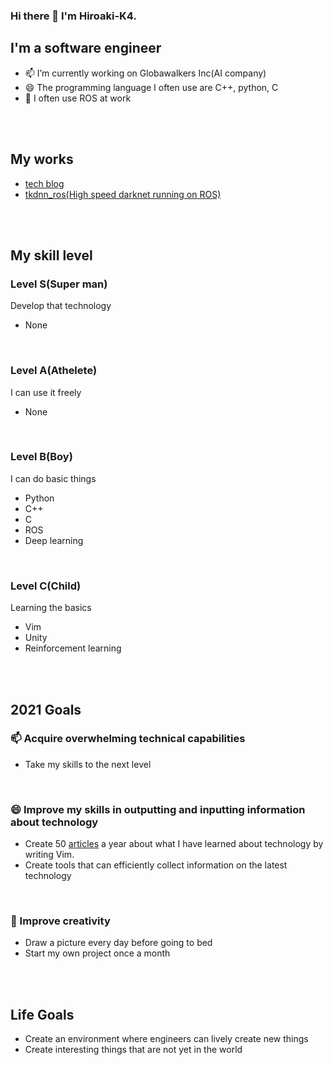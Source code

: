 ### Hi there 👋 I'm Hiroaki-K4.
## I'm a software engineer
- 📫 I’m currently working on Globawalkers Inc(AI company)
- 😄 The programming language I often use are C++, python, C
- 🌱 I often use ROS at work

<br />
<br />

## My works
- [tech blog](https://qiita.com/Hiroaki-K4)
- [tkdnn_ros(High speed darknet running on ROS)](https://github.com/Hiroaki-K4/tkdnn_ros)

<br />
<br />

## My skill level
### Level S(Super man)
Develop that technology
- None

<br />

### Level A(Athelete)
I can use it freely
- None

<br />

### Level B(Boy)
I can do basic things
- Python
- C++
- C
- ROS
- Deep learning

<br />

### Level C(Child)
Learning the basics
- Vim
- Unity
- Reinforcement learning

<br />
<br />

## 2021 Goals
### 📫 Acquire overwhelming technical capabilities
- Take my skills to the next level

<br />

### 😄 Improve my skills in outputting and inputting information about technology
- Create 50 [articles](https://qiita.com/Hiroaki-K4) a year about what I have learned about technology by writing Vim.
- Create tools that can efficiently collect information on the latest technology

<br />

### 🌱 Improve creativity
- Draw a picture every day before going to bed
- Start my own project once a month

<br />
<br />

## Life Goals 
- Create an environment where engineers can lively create new things
- Create interesting things that are not yet in the world
<!--
**Hiroaki-K4/Hiroaki-K4** is a ✨ _special_ ✨ repository because its `README.md` (this file) appears on your GitHub profile.


Here are some ideas to get you started:

- 🔭 I’m currently working on ...
- 🌱 I’m currently learning ...
- 👯 I’m looking to collaborate on ...
- 🤔 I’m looking for help with ...
- 💬 Ask me about ...
- 📫 How to reach me: ...
- 😄 Pronouns: ...
- ⚡ Fun fact: ...
-->
